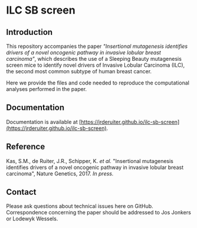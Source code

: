 ILC SB screen
=============

Introduction
------------

This repository accompanies the paper *"Insertional mutagenesis identifies
drivers of a novel oncogenic pathway in invasive lobular breast carcinoma"*,
which describes the use of a Sleeping Beauty mutagenesis screen mice to
identify novel drivers of Invasive Lobular Carcinoma (ILC), the second most
common subtype of human breast cancer.

Here we provide the files and code needed to reproduce the computational
analyses performed in the paper.

Documentation
-------------

Documentation is available at
[https://jrderuiter.github.io/ilc-sb-screen](https://jrderuiter.github.io/ilc-sb-screen).

Reference
---------

Kas, S.M., de Ruiter, J.R., Schipper, K. *et al.* "Insertional mutagenesis
identifies drivers of a novel oncogenic pathway in invasive lobular breast
carcinoma", Nature Genetics, 2017. *In press.*

Contact
-------

Please ask questions about technical issues here on GitHub. Correspondence
concerning the paper should be addressed to Jos Jonkers or Lodewyk Wessels.
